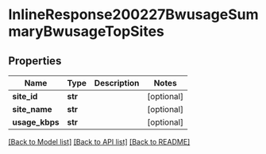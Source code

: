 # InlineResponse200227BwusageSummaryBwusageTopSites

## Properties
Name | Type | Description | Notes
------------ | ------------- | ------------- | -------------
**site_id** | **str** |  | [optional] 
**site_name** | **str** |  | [optional] 
**usage_kbps** | **str** |  | [optional] 

[[Back to Model list]](../README.md#documentation-for-models) [[Back to API list]](../README.md#documentation-for-api-endpoints) [[Back to README]](../README.md)

